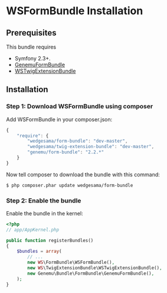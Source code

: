 WSFormBundle Installation
==================================

## Prerequisites

This bundle requires 
- Symfony 2.3+.
- [GenemuFormBundle](https://github.com/genemu/GenemuFormBundle)
- [WSTwigExtensionBundle](https://github.com/WedgeSama/WSTwigExtensionBundle)

## Installation

### Step 1: Download WSFormBundle using composer

Add WSFormBundle in your composer.json:

```js
{
    "require": {
        "wedgesama/form-bundle": "dev-master",
        "wedgesama/twig-extension-bundle": "dev-master",
        "genemu/form-bundle": "2.2.*"
    }
}
```

Now tell composer to download the bundle with this command:

``` bash
$ php composer.phar update wedgesama/form-bundle
```

### Step 2: Enable the bundle

Enable the bundle in the kernel:

``` php
<?php
// app/AppKernel.php

public function registerBundles()
{
    $bundles = array(
        // ...
        new WS\FormBundle\WSFormBundle(),
        new WS\TwigExtensionBundle\WSTwigExtensionBundle(),
        new Genemu\Bundle\FormBundle\GenemuFormBundle(),
    );
}
```

